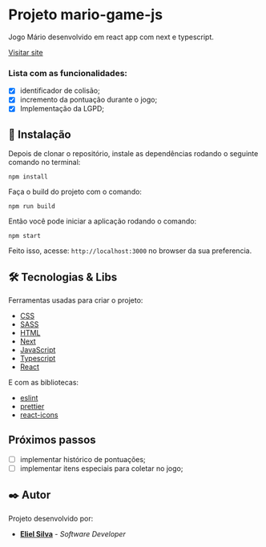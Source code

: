 # Projeto mario-game-js

Jogo Mário desenvolvido em react app com next e typescript.

[Visitar site](https://mario-game-react-app.vercel.app/)

### Lista com as funcionalidades:

- [x] identificador de colisão;
- [x] incremento da pontuação durante o jogo;
- [x] Implementação da LGPD;

## 🔧 Instalação

Depois de clonar o repositório, instale as dependências rodando o seguinte comando no terminal:

```
npm install
```

Faça o build do projeto com o comando:

```
npm run build
```

Então você pode iniciar a aplicação rodando o comando:

```
npm start
```

Feito isso, acesse: `http://localhost:3000` no browser da sua preferencia.

## 🛠️ Tecnologias & Libs

Ferramentas usadas para criar o projeto:

- [CSS](https://developer.mozilla.org/pt-BR/docs/Web/CSS)
- [SASS](https://sass-lang.com/)
- [HTML](https://developer.mozilla.org/pt-BR/docs/Web/HTML)
- [Next](https://nextjs.org/)
- [JavaScript](https://developer.mozilla.org/pt-BR/docs/Web/JavaScript)
- [Typescript](https://www.typescriptlang.org/)
- [React](https://reactjs.org/)

E com as bibliotecas:

- [eslint](https://eslint.org/)
- [prettier](https://prettier.io/)
- [react-icons](https://react-icons.github.io/react-icons/)

## Próximos passos

- [ ] implementar histórico de pontuações;
- [ ] implementar itens especiais para coletar no jogo;

## ✒️ Autor

Projeto desenvolvido por:

- **[Eliel Silva](https://github.com/Eliel-Silva-dev)** - _Software Developer_
